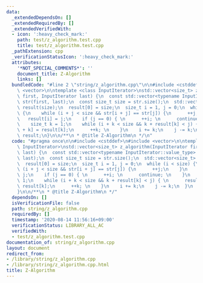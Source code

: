```yaml
---
data:
  _extendedDependsOn: []
  _extendedRequiredBy: []
  _extendedVerifiedWith:
  - icon: ':heavy_check_mark:'
    path: test/z_algorithm.test.cpp
    title: test/z_algorithm.test.cpp
  _pathExtension: cpp
  _verificationStatusIcon: ':heavy_check_mark:'
  attributes:
    '*NOT_SPECIAL_COMMENTS*': ''
    document_title: Z-Algorithm
    links: []
  bundledCode: "#line 2 \"string/z_algorithm.cpp\"\n\n#include <cstddef>\n#include\
    \ <vector>\n\ntemplate <class InputIterator>\nstd::vector<size_t> z_algorithm(InputIterator\
    \ first, InputIterator last) {\n  const std::vector<typename InputIterator::value_type>\
    \ str(first, last);\n  const size_t size = str.size();\n  std::vector<size_t>\
    \ result(size);\n  result[0] = size;\n  size_t i = 1, j = 0;\n  while (i < size)\
    \ {\n    while (i + j < size && str[i + j] == str[j]) {\n      ++j;\n    }\n \
    \   result[i] = j;\n    if (j == 0) { \n      ++i; \n      continue; \n    }\n\
    \    size_t k = 1;\n    while (i + k < size && k + result[k] < j) { \n      result[i\
    \ + k] = result[k];\n      ++k; \n    }\n    i += k;\n    j -= k;\n  }\n  return\
    \ result;\n}\n\n/**\n * @title Z-Algorithm\n */\n"
  code: "#pragma once\n\n#include <cstddef>\n#include <vector>\n\ntemplate <class\
    \ InputIterator>\nstd::vector<size_t> z_algorithm(InputIterator first, InputIterator\
    \ last) {\n  const std::vector<typename InputIterator::value_type> str(first,\
    \ last);\n  const size_t size = str.size();\n  std::vector<size_t> result(size);\n\
    \  result[0] = size;\n  size_t i = 1, j = 0;\n  while (i < size) {\n    while\
    \ (i + j < size && str[i + j] == str[j]) {\n      ++j;\n    }\n    result[i] =\
    \ j;\n    if (j == 0) { \n      ++i; \n      continue; \n    }\n    size_t k =\
    \ 1;\n    while (i + k < size && k + result[k] < j) { \n      result[i + k] =\
    \ result[k];\n      ++k; \n    }\n    i += k;\n    j -= k;\n  }\n  return result;\n\
    }\n\n/**\n * @title Z-Algorithm\n */"
  dependsOn: []
  isVerificationFile: false
  path: string/z_algorithm.cpp
  requiredBy: []
  timestamp: '2020-08-14 11:56:16+09:00'
  verificationStatus: LIBRARY_ALL_AC
  verifiedWith:
  - test/z_algorithm.test.cpp
documentation_of: string/z_algorithm.cpp
layout: document
redirect_from:
- /library/string/z_algorithm.cpp
- /library/string/z_algorithm.cpp.html
title: Z-Algorithm
---
```


